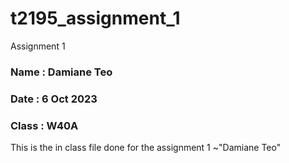# t2195_assignment_1
Assignment 1
### Name : Damiane Teo
### Date : 6 Oct 2023
### Class : W40A

This is the in class file done for the assignment 1
~"Damiane Teo"
